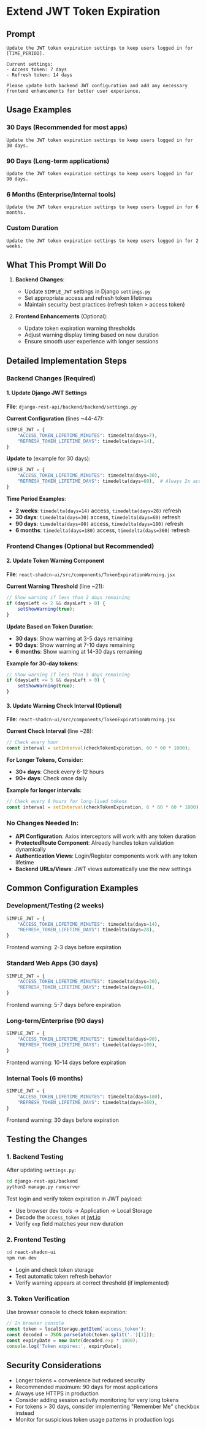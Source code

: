 # Extend JWT Token Expiration

## Prompt
```
Update the JWT token expiration settings to keep users logged in for [TIME_PERIOD]. 

Current settings:
- Access token: 7 days
- Refresh token: 14 days

Please update both backend JWT configuration and add any necessary frontend enhancements for better user experience.
```

## Usage Examples

### 30 Days (Recommended for most apps)
```
Update the JWT token expiration settings to keep users logged in for 30 days.
```

### 90 Days (Long-term applications)
```
Update the JWT token expiration settings to keep users logged in for 90 days.
```

### 6 Months (Enterprise/Internal tools)
```
Update the JWT token expiration settings to keep users logged in for 6 months.
```

### Custom Duration
```
Update the JWT token expiration settings to keep users logged in for 2 weeks.
```

## What This Prompt Will Do

1. **Backend Changes**:
   - Update `SIMPLE_JWT` settings in Django `settings.py`
   - Set appropriate access and refresh token lifetimes
   - Maintain security best practices (refresh token > access token)

2. **Frontend Enhancements** (Optional):
   - Update token expiration warning thresholds
   - Adjust warning display timing based on new duration
   - Ensure smooth user experience with longer sessions

## Detailed Implementation Steps

### Backend Changes (Required)

#### 1. Update Django JWT Settings
**File**: `django-rest-api/backend/backend/settings.py`

**Current Configuration** (lines ~44-47):
```python
SIMPLE_JWT = {
    "ACCESS_TOKEN_LIFETIME_MINUTES": timedelta(days=7),
    "REFRESH_TOKEN_LIFETIME_DAYS": timedelta(days=14),
}
```

**Update to** (example for 30 days):
```python
SIMPLE_JWT = {
    "ACCESS_TOKEN_LIFETIME_MINUTES": timedelta(days=30),
    "REFRESH_TOKEN_LIFETIME_DAYS": timedelta(days=60),  # Always 2x access token
}
```

**Time Period Examples**:
- **2 weeks**: `timedelta(days=14)` access, `timedelta(days=28)` refresh
- **30 days**: `timedelta(days=30)` access, `timedelta(days=60)` refresh
- **90 days**: `timedelta(days=90)` access, `timedelta(days=180)` refresh
- **6 months**: `timedelta(days=180)` access, `timedelta(days=360)` refresh

### Frontend Changes (Optional but Recommended)

#### 2. Update Token Warning Component
**File**: `react-shadcn-ui/src/components/TokenExpirationWarning.jsx`

**Current Warning Threshold** (line ~21):
```javascript
// Show warning if less than 2 days remaining
if (daysLeft <= 2 && daysLeft > 0) {
    setShowWarning(true);
}
```

**Update Based on Token Duration**:
- **30 days**: Show warning at 3-5 days remaining
- **90 days**: Show warning at 7-10 days remaining  
- **6 months**: Show warning at 14-30 days remaining

**Example for 30-day tokens**:
```javascript
// Show warning if less than 5 days remaining
if (daysLeft <= 5 && daysLeft > 0) {
    setShowWarning(true);
}
```

#### 3. Update Warning Check Interval (Optional)
**File**: `react-shadcn-ui/src/components/TokenExpirationWarning.jsx`

**Current Check Interval** (line ~28):
```javascript
// Check every hour
const interval = setInterval(checkTokenExpiration, 60 * 60 * 1000);
```

**For Longer Tokens, Consider**:
- **30+ days**: Check every 6-12 hours
- **90+ days**: Check once daily

**Example for longer intervals**:
```javascript
// Check every 6 hours for long-lived tokens
const interval = setInterval(checkTokenExpiration, 6 * 60 * 60 * 1000);
```

### No Changes Needed In:

- **API Configuration**: Axios interceptors will work with any token duration
- **ProtectedRoute Component**: Already handles token validation dynamically
- **Authentication Views**: Login/Register components work with any token lifetime
- **Backend URLs/Views**: JWT views automatically use the new settings

## Common Configuration Examples

### Development/Testing (2 weeks)
```python
SIMPLE_JWT = {
    "ACCESS_TOKEN_LIFETIME_MINUTES": timedelta(days=14),
    "REFRESH_TOKEN_LIFETIME_DAYS": timedelta(days=28),
}
```
Frontend warning: 2-3 days before expiration

### Standard Web Apps (30 days) 
```python
SIMPLE_JWT = {
    "ACCESS_TOKEN_LIFETIME_MINUTES": timedelta(days=30),
    "REFRESH_TOKEN_LIFETIME_DAYS": timedelta(days=60),
}
```
Frontend warning: 5-7 days before expiration

### Long-term/Enterprise (90 days)
```python
SIMPLE_JWT = {
    "ACCESS_TOKEN_LIFETIME_MINUTES": timedelta(days=90),
    "REFRESH_TOKEN_LIFETIME_DAYS": timedelta(days=180),
}
```
Frontend warning: 10-14 days before expiration

### Internal Tools (6 months)
```python
SIMPLE_JWT = {
    "ACCESS_TOKEN_LIFETIME_MINUTES": timedelta(days=180),
    "REFRESH_TOKEN_LIFETIME_DAYS": timedelta(days=360),
}
```
Frontend warning: 30 days before expiration

## Testing the Changes

### 1. Backend Testing
After updating `settings.py`:
```bash
cd django-rest-api/backend
python3 manage.py runserver
```

Test login and verify token expiration in JWT payload:
- Use browser dev tools → Application → Local Storage
- Decode the `access_token` at [jwt.io](https://jwt.io)
- Verify `exp` field matches your new duration

### 2. Frontend Testing
```bash
cd react-shadcn-ui
npm run dev
```

- Login and check token storage
- Test automatic token refresh behavior
- Verify warning appears at correct threshold (if implemented)

### 3. Token Verification
Use browser console to check token expiration:
```javascript
// In browser console
const token = localStorage.getItem('access_token');
const decoded = JSON.parse(atob(token.split('.')[1]));
const expiryDate = new Date(decoded.exp * 1000);
console.log('Token expires:', expiryDate);
```

## Security Considerations

- Longer tokens = convenience but reduced security
- Recommended maximum: 90 days for most applications
- Always use HTTPS in production
- Consider adding session activity monitoring for very long tokens
- For tokens > 30 days, consider implementing "Remember Me" checkbox instead
- Monitor for suspicious token usage patterns in production logs